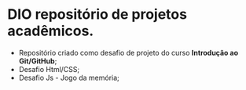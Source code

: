 # DIO repositório de projetos acadêmicos.

- Repositório criado como desafio de projeto do curso **Introdução ao Git/GitHub**;
- Desafio Html/CSS; 
- Desafio Js - Jogo da memória;

